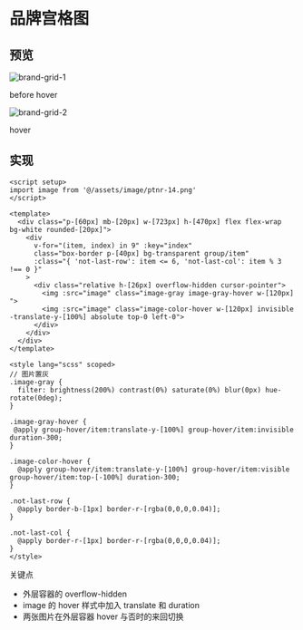# 品牌宫格图

## 预览


![brand-grid-1](/images/brand-grid-1.png)

before hover


![brand-grid-2](/images/brand-grid-2.png)

hover

## 实现

```vue{8,22,26}
<script setup>
import image from '@/assets/image/ptnr-14.png'
</script>

<template>
  <div class="p-[60px] mb-[20px] w-[723px] h-[470px] flex flex-wrap bg-white rounded-[20px]">
    <div
      v-for="(item, index) in 9" :key="index"
      class="box-border p-[40px] bg-transparent group/item"
      :class="{ 'not-last-row': item <= 6, 'not-last-col': item % 3 !== 0 }"
    >
      <div class="relative h-[26px] overflow-hidden cursor-pointer">
        <img :src="image" class="image-gray image-gray-hover w-[120px] ">
        <img :src="image" class="image-color-hover w-[120px] invisible -translate-y-[100%] absolute top-0 left-0">
      </div>
    </div>
  </div>
</template>

<style lang="scss" scoped>
// 图片置灰
.image-gray {
  filter: brightness(200%) contrast(0%) saturate(0%) blur(0px) hue-rotate(0deg);
}

.image-gray-hover {
 @apply group-hover/item:translate-y-[100%] group-hover/item:invisible duration-300;
}

.image-color-hover {
  @apply group-hover/item:translate-y-[100%] group-hover/item:visible group-hover/item:top-[-100%] duration-300;
}

.not-last-row {
  @apply border-b-[1px] border-r-[rgba(0,0,0,0.04)];
}

.not-last-col {
  @apply border-r-[1px] border-r-[rgba(0,0,0,0.04)];
}
</style>
```

关键点

- 外层容器的 overflow-hidden
- image 的 hover 样式中加入 translate 和 duration
- 两张图片在外层容器 hover 与否时的来回切换

